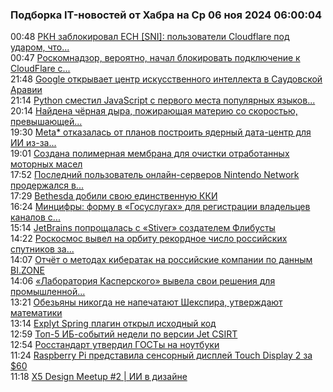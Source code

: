 <h3>Подборка IT-новостей от Хабра на Ср 06 ноя 2024 06:00:04</h3>
<div class="rss">
  <span class="smaller gray hspace">00:48</span>
  <a class="nodecor" href="https://habr.com/ru/news/856344/?utm_source=habrahabr&utm_medium=rss&utm_campaign=856344">РКН заблокировал ECH [SNI]: пользователи Cloudflare под ударом, что...</a>
</div>
<div class="rss">
  <span class="smaller gray hspace">00:47</span>
  <a class="nodecor" href="https://habr.com/ru/news/856342/?utm_source=habrahabr&utm_medium=rss&utm_campaign=856342">Роскомнадзор, вероятно, начал блокировать подключение к CloudFlare с...</a>
</div>
<div class="rss">
  <span class="smaller gray hspace">21:48</span>
  <a class="nodecor" href="https://habr.com/ru/companies/bothub/news/856336/?utm_source=habrahabr&utm_medium=rss&utm_campaign=856336">Google открывает центр искусственного интеллекта в Саудовской Аравии</a>
</div>
<div class="rss">
  <span class="smaller gray hspace">21:14</span>
  <a class="nodecor" href="https://habr.com/ru/news/856332/?utm_source=habrahabr&utm_medium=rss&utm_campaign=856332">Python сместил JavaScript с первого места популярных языков...</a>
</div>
<div class="rss">
  <span class="smaller gray hspace">20:14</span>
  <a class="nodecor" href="https://habr.com/ru/news/856316/?utm_source=habrahabr&utm_medium=rss&utm_campaign=856316">Найдена чёрная дыра, пожирающая материю со скоростью, превышающей...</a>
</div>
<div class="rss">
  <span class="smaller gray hspace">19:30</span>
  <a class="nodecor" href="https://habr.com/ru/companies/bothub/news/856318/?utm_source=habrahabr&utm_medium=rss&utm_campaign=856318">Meta* отказалась от планов построить ядерный дата-центр для ИИ из-за...</a>
</div>
<div class="rss">
  <span class="smaller gray hspace">19:01</span>
  <a class="nodecor" href="https://habr.com/ru/news/856314/?utm_source=habrahabr&utm_medium=rss&utm_campaign=856314">Создана полимерная мембрана для очистки отработанных моторных масел</a>
</div>
<div class="rss">
  <span class="smaller gray hspace">17:52</span>
  <a class="nodecor" href="https://habr.com/ru/news/856304/?utm_source=habrahabr&utm_medium=rss&utm_campaign=856304">Последний пользователь онлайн-серверов Nintendo Network продержался в...</a>
</div>
<div class="rss">
  <span class="smaller gray hspace">17:29</span>
  <a class="nodecor" href="https://habr.com/ru/news/856302/?utm_source=habrahabr&utm_medium=rss&utm_campaign=856302">Bethesda добили свою единственную ККИ</a>
</div>
<div class="rss">
  <span class="smaller gray hspace">16:24</span>
  <a class="nodecor" href="https://habr.com/ru/news/856286/?utm_source=habrahabr&utm_medium=rss&utm_campaign=856286">Минцифры: форму в «Госуслугах» для регистрации владельцев каналов с...</a>
</div>
<div class="rss">
  <span class="smaller gray hspace">15:14</span>
  <a class="nodecor" href="https://habr.com/ru/news/856270/?utm_source=habrahabr&utm_medium=rss&utm_campaign=856270">JetBrains попрощалась с «Stiver» создателем Флибусты</a>
</div>
<div class="rss">
  <span class="smaller gray hspace">14:22</span>
  <a class="nodecor" href="https://habr.com/ru/news/856256/?utm_source=habrahabr&utm_medium=rss&utm_campaign=856256">Роскосмос вывел на орбиту рекордное число российских спутников за...</a>
</div>
<div class="rss">
  <span class="smaller gray hspace">14:07</span>
  <a class="nodecor" href="https://habr.com/ru/news/856260/?utm_source=habrahabr&utm_medium=rss&utm_campaign=856260">Отчёт о методах кибератак на российские компании по данным BI.ZONE</a>
</div>
<div class="rss">
  <span class="smaller gray hspace">14:06</span>
  <a class="nodecor" href="https://habr.com/ru/news/856258/?utm_source=habrahabr&utm_medium=rss&utm_campaign=856258">«Лаборатория Касперского» вывела свои решения для промышленной...</a>
</div>
<div class="rss">
  <span class="smaller gray hspace">13:21</span>
  <a class="nodecor" href="https://habr.com/ru/news/856218/?utm_source=habrahabr&utm_medium=rss&utm_campaign=856218">Обезьяны никогда не напечатают Шекспира, утверждают математики</a>
</div>
<div class="rss">
  <span class="smaller gray hspace">13:14</span>
  <a class="nodecor" href="https://habr.com/ru/companies/explyt/news/856242/?utm_source=habrahabr&utm_medium=rss&utm_campaign=856242">Explyt Spring плагин открыл исходный код</a>
</div>
<div class="rss">
  <span class="smaller gray hspace">12:59</span>
  <a class="nodecor" href="https://habr.com/ru/companies/jetinfosystems/news/856230/?utm_source=habrahabr&utm_medium=rss&utm_campaign=856230">Топ-5 ИБ-событий недели по версии Jet CSIRT</a>
</div>
<div class="rss">
  <span class="smaller gray hspace">12:54</span>
  <a class="nodecor" href="https://habr.com/ru/news/856226/?utm_source=habrahabr&utm_medium=rss&utm_campaign=856226">Росстандарт утвердил ГОСТы на ноутбуки</a>
</div>
<div class="rss">
  <span class="smaller gray hspace">11:24</span>
  <a class="nodecor" href="https://habr.com/ru/news/856198/?utm_source=habrahabr&utm_medium=rss&utm_campaign=856198">Raspberry Pi представила сенсорный дисплей Touch Display 2 за $60</a>
</div>
<div class="rss">
  <span class="smaller gray hspace">11:18</span>
  <a class="nodecor" href="https://habr.com/ru/companies/X5Tech/news/856190/?utm_source=habrahabr&utm_medium=rss&utm_campaign=856190">X5 Design Meetup #2 | ИИ в дизайне</a>
</div>